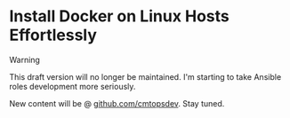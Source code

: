 # Install Docker on Linux Hosts Effortlessly

> [!WARNING]
> This draft version will no longer be maintained. I'm starting to take Ansible roles development more seriously.
>
> New content will be @ [github.com/cmtopsdev](https://github.com/cmtopsdev). Stay tuned.
